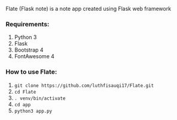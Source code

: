 Flate (Flask note) is a note app created using Flask web framework

### Requirements:
1. Python 3
2. Flask
3. Bootstrap 4
4. FontAwesome 4

### How to use Flate:
1. `git clone https://github.com/luthfisauqi17/Flate.git`
2. `cd Flate`
3. `. venv/bin/activate`
4. `cd app`
5. `python3 app.py`